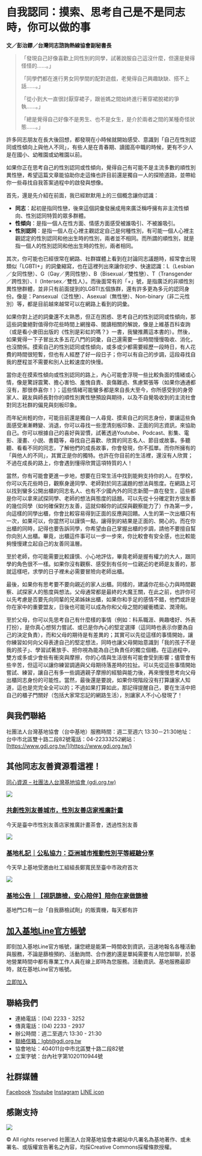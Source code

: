 # 自我認同：摸索、思考自己是不是同志時，你可以做的事

**文／彭治鏐／台灣同志諮詢熱線協會副秘書長**

> 「發現自己好像喜歡上同性別的同學，試著說服自己這沒什麼，但還是覺得怪怪的……。」
>
> 「同學們都在進行男女同學間的配對遊戲，老覺得自己興趣缺缺、搭不上話……。」
>
> 「從小到大一直很討厭穿裙子，跟爸媽之間始終進行著穿裙脫裙的爭執……。」
>
> 「總是覺得自己好像不是男生、也不是女生，是介於兩者之間的某種奇怪狀態……。」

許多同志朋友在長大後回想，都發現在小時候就開始感受、意識到「自己在性別認同或性傾向上與他人不同」，有些人是在青春期、讀國高中職的時候，更有不少人是在國小、幼稚園或幼稚園以前。

如果你正在思考自己的性別認同或性傾向，覺得自己有可能不是主流多數的順性別異性戀，希望這篇文章能協助你走這條也許目前還是獨自一人的探險道路，並帶給你一些尋找自我答案過程中的啟發與想像。

首先，還是先介紹在前面，我已經默默用上的三個概念讓你認識：

-   **同志**：起初是指同性戀，後來這個詞彙發展成用來廣泛稱呼擁有非主流性傾向、性別認同特質的眾多群體。
-   **性傾向**：是指一個人在性方面、情感方面感受被誰吸引、不被誰吸引。
-   **性別認同**：是指一個人在心裡主觀認定自己是何種性別，有可能一個人心裡主觀認定的性別認同和他出生時的性別，兩者並不相同。而所謂的順性別，就是指一個人的性別認同和他出生時的性別，兩者相同。

其次，你可能也已經很常在網路、社群媒體上看到在討論同志議題時，經常會出現類似「LGBTI+」的詞彙縮寫，也在這裡列出來讓你初步、快速認識：L（Lesbian／女同性戀）、G（Gay／男同性戀）、B（Bisexual／雙性戀）、T（Transgender／跨性別）、I（Intersex／雙性人）。而後面常有的「+」號，是指廣泛的非順性別異性戀群體，並非只有前面提到的LGBTI五個族群，還有許多更為多元的認同身份。像是：Pansexual（泛性戀）、Asexual（無性戀）、Non-binary（非二元性別）等，都是目前越來越常可以在網路上看到的詞彙。

如果你對上述的詞彙還不太熟悉，但正在困惑、思考自己的性別認同或性傾向，那這些詞彙絕對值得你花些時間上網搜尋、閱讀相關的解說，像是上維基百科查詢（或是看小麥田出版的《性別是彩虹的嗎？》一書，我蠻推薦這本書的）。然後，如果覺得一下子冒出太多五花八門的詞彙，自己還需要一些時間慢慢吸收、消化，也沒關係。摸索自己的性別認同或性傾向，或多或少都需要經歷一段時日，有人花費的時間很短暫，但也有人經歷了好一段日子；你可以有自己的步調，這段尋找自我的歷程並不需要和別人比較速度的快慢。

當你走在摸索性傾向或性別認同的路上，內心可能會浮現一些比較負面的情緒或心情，像是驚訝震驚、擔心害怕、羞愧自責、哀傷難過、焦慮緊張等（如果你通通都沒有，那很恭喜你！）；這些情緒可能蠻多都是來自長大至今，你所感受到的身旁家人、親友與師長對你的順性別異性戀預設與期待，以及不自覺吸收到的主流社會對同志社群的偏見與刻板印象。

而年紀尚輕的你，可能目前還是獨自一人尋覓、摸索自己的同志身份，要讓這些負面感受漸漸轉變、消退，你可以尋找一些澄清刻板印象、正面的同志資訊，來協助自己。你可以根據自己的喜好與習慣，試著透過Youtube、Podcast、影集、電影、漫畫、小説、書籍等，尋找自己喜歡、欣賞的同志名人、節目或故事。多聽聽、看看不同的同志，了解他們的成長故事，你會發現，你不孤單。而你所擁有的「與他人的不同」，其實正是你的獨特。也許在你目前的生活裡，還沒有人欣賞；不過在成長的路上，你會遇到懂得欣賞這項特質的人！

當然，你有可能會更進一步地，想要在日常生活中找到能夠支持你的人。在學校，你可以先花些時日，觀察身邊同學、老師對於同志議題的想法與態度。在網路上可以找到蠻多公開出櫃的同志名人、也有不少國內外的同志新聞一直在發生，這些都是你可以拿來試探同學、老師的想法與態度的話題。可以先從十分確定對方很友善的幾位同學（如何確保對方友善，這就仰賴你的試探與觀察能力了）作為第一步，向這樣的同學出櫃，你會比較容易得到正面的反應與回饋。人生的第一次出櫃只有一次，如果可以，你當然可以謹慎一點，讓得到的結果是正面的、開心的。而在你出櫃的同時，記得也要告訴同學，你希望由自己掌握出櫃的步調，請他不要擅自幫你向別人出櫃。畢竟，出櫃這件事可以一步一步來，你比較會有安全感，也比較能夠慢慢建立起自己的友善同溫層。

至於老師，你可能需要比較謹慎、小心地評估，畢竟老師是握有權力的大人，跟同學的角色很不一樣。如果你沒有觀察、感受到有任何一位親近的老師是友善的，那就這樣吧，求學的日子裡未必需要冒險向老師出櫃。

最後，如果你有思考要不要向親近的家人出櫃。同樣的，建議你花些心力與時間觀察、試探家人的態度與想法。父母通常都是最終的大魔王關，在此之前，也許你可以先考慮是否要先向同輩的兄弟姊妹出櫃，如果你和手足的感情不錯，他們或許是你在家中的重要盟友，日後也可能可以成為你和父母之間的緩衝橋梁、潤滑劑。

至於父母，你可以先思考自己有什麼樣的事情（例如：科系職涯、興趣嗜好、外表打扮），是你真心想努力嘗試、或已是你內心的堅定選擇（這同時也表示你要為自己的決定負責），而和父母的期待是有差異的；其實可以先從這樣的事情開始，讓你練習如何向父母表達自己的堅定想法，同時也讓父母開始意識到「我的孩子不是我的孩子」、學習試著放手、把你視為能為自己負責任的獨立個體。在這過程中，雙方或多或少會些有衝突與摩擦，你的心情與生活很有可能會受到影響；儘管會有些辛苦，但這可以讓你練習調適與父母期待落差時的拉扯。可以先從這些事情開始嘗試、練習，讓自己有多一些調適親子摩擦的經驗與能力後，再來慢慢思考向父母出櫃同志身份的可能性。當然，最後還是要說，如果你現階段沒有打算讓家人知道，這也是完完全全可以的；不過如果打算如此，那記得提醒自己，要在生活中把自己的櫃子門關好（包括大家常忘記的網路生活），別讓家人不小心發現了！

## 與我們聯絡

社團法人台灣基地協會（台中基地）服務時間：週二至週六 13:30－21:30地址：台中市北區雙十路二段82號電話：04-22333252網站：[https://www.gdi.org.tw/](https://www.gdi.org.tw/)

## 其他同志友善資源看這裡！

[同心資源 – 社團法人台灣基地協會 (gdi.org.tw)](https://www.gdi.org.tw/%e5%90%8c%e5%bf%83%e8%b3%87%e6%ba%90)

[![](https://www.gdi.org.tw/wp-content/uploads/2022/10/S__54452353-e1724825571411.jpg)](https://www.gdi.org.tw/archives/16353)

### [共創性別友善城市，性別友善店家推廣計畫](https://www.gdi.org.tw/archives/16353)

今天是臺中市性別友善店家推廣計畫茶會，透過性別友善

[![](https://www.gdi.org.tw/wp-content/uploads/2022/04/276128898_5070836089642630_111349113142563136_n-e1724825892427.jpg)](https://www.gdi.org.tw/archives/15187)

### [基地札記｜公私協力：亞洲城市推動性別平等經驗分享](https://www.gdi.org.tw/archives/15187)

今天早上基地受邀由社工組組長鄭寬民至臺中市政府首次

[![](https://www.gdi.org.tw/wp-content/uploads/2023/03/-e1724825553737.png)](https://www.gdi.org.tw/archives/16598)

### [基地公告｜【視訊篩檢，安心陪伴】陪你在家做篩檢](https://www.gdi.org.tw/archives/16598)

基地門口有一台「自我篩檢試劑」的販賣機，每天都有許

## [加入基地Line官方帳號](https://page.line.me/?accountId=wkc0951q)

即刻加入基地Line官方帳號，讓您總是能第一時間收到資訊，迅速地報名各種活動與服務，不論是篩檢預約、活動詢問、合作邀約還是單純需要有人陪您聊聊，於基地營業時間中都有專業工作人員在線上即時為您服務。活動資訊、基地服務最即時，就在基地Line官方帳號。

[立即加入](https://page.line.me/?accountId=wkc0951q)

## 聯絡我們

-   連絡電話：(04) 2233 - 3252
-   傳真電話：(04) 2233 - 2937
-   辦公時間：週二至週六 13:30 - 21:30
-   [聯絡信箱：lgbt@gdi.org.tw](mailto:lgbt@gdi.org.tw)
-   協會地址：404011台中市北區雙十路二段82號
-   立案字號：台內社字第1020110944號

## 社群媒體

[Facebook](https://www.facebook.com/TaichungGDi/) [Youtube](https://www.youtube.com/channel/UCQBnkRRTuu9SGEWJG0n-gmw) [Instagram](https://www.instagram.com/gdi_lgbt/) [LINE icon](https://page.line.me/?accountId=wkc0951q)

## 感謝支持

![](https://www.gdi.org.tw/wp-content/uploads/2022/01/unnamed-file-1-150x95.png)

© All rights reserved 社團法人台灣基地協會本網站中凡署名為基地著作、或未署名、或版權宣告著名之內容，均採Creative Commons採權條款授權。
